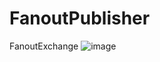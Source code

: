# FanoutPublisher
FanoutExchange
![image](https://user-images.githubusercontent.com/57900062/174748776-975ae4cc-09b7-4e99-83c1-94739c3b1474.png)
